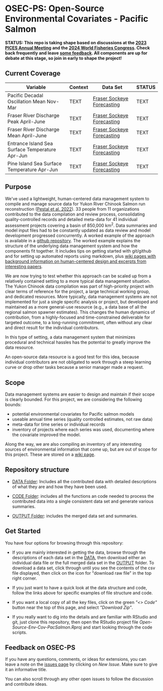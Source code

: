 # OSEC-PS: Open-Source Environmental Covariates - Pacific Salmon


**STATUS: This repo is taking shape based on discussions at the [2023 PICES Annual Meeting](https://meetings.pices.int/meetings/annual/2023/PICES/scope) and the [2024 World Fisheries Congress](https://wfc2024.fisheries.org/). Check back frequently and leave [some feedback](#feedback-on-osec-ps). All components are up for debate at this stage, so join in early to shape the project!**

## Current Coverage

Variable | Context | Data Set | STATUS
-- | -- | -- | --
Pacific Decadal Oscillation Mean Nov-Mar | TEXT | [Fraser Sockeye Forecasting](https://github.com/SOLV-Code/Open-Source-Env-Cov-PacSalmon/tree/main/DATA/DFO_FraserSockeyeForecast) | TEXT
Fraser River Discharge Peak April-June| TEXT | [Fraser Sockeye Forecasting](https://github.com/SOLV-Code/Open-Source-Env-Cov-PacSalmon/tree/main/DATA/DFO_FraserSockeyeForecast)| TEXT
Fraser River Discharge Mean April-June| TEXT | [Fraser Sockeye Forecasting](https://github.com/SOLV-Code/Open-Source-Env-Cov-PacSalmon/tree/main/DATA/DFO_FraserSockeyeForecast)| TEXT
Entrance Island Sea Surface Temperature Apr-Jun | TEXT | [Fraser Sockeye Forecasting](https://github.com/SOLV-Code/Open-Source-Env-Cov-PacSalmon/tree/main/DATA/DFO_FraserSockeyeForecast) | TEXT
Pine Island Sea Surface Temperature Apr-Jun | TEXT | [Fraser Sockeye Forecasting](https://github.com/SOLV-Code/Open-Source-Env-Cov-PacSalmon/tree/main/DATA/DFO_FraserSockeyeForecast) | TEXT




## Purpose

We've used a lightweight, human-centered data management system to compile and manage source data for  Yukon River Chinook Salmon run reconstruction 
([Pestal et al. 2022](https://www.psc.org/download/33/psc-technical-reports/14359/psc-technical-report-no-48.pdf)). 33 people from 11 organizations contributed to the data compilation and review process, consolidating quality-controlled records and detailed meta-data for 41 individual assessment projects covering a basin of 850,000 km<sup>2</sup>. Data summaries and model input files had to be constantly updated as data review and model development progressed concurrently. A worked example of the approach is available in a [github repository](https://github.com/SOLV-Code/UltraLite-Fisheries-Data-System). The worked example explains the structure of the underlying data management system and how the components fit together. It includes tips on getting started with git/github and for setting up automated reports using markdown, plus [wiki pages with background information on human-centered design and excerpts from interesting papers](https://github.com/SOLV-Code/UltraLite-Fisheries-Data-System/wiki).

We are now trying to test whether this approach can be scaled up from a relatively contained setting to a more typical data management situation. The Yukon Chinook data compilation was part of high-priority project with clear terms of reference for the project, a large technical working group, and dedicated resources.  More typically, data management systems are not implemented for just a single specific analysis or project, but developed and maintained as a more general-use resource (e.g., a data base of all the regional salmon spawner estimates). This changes the human dynamics of contribution, from a highly-focused and time-constrained deliverable for targeted outcome, to a long-running commitment, often without any clear and direct result for the individual contributors. 

In this type of setting, a data management system that minimizes procedural and technical hassles has the potential to greatly improve the data resource. 

An open-source data resource is a good test for this idea, because individual contributors are not obligated to work through a steep learning curve or drop other tasks because a senior manager made a request.

## Scope

Data management systems are easier to design and maintain if their scope is clearly bounded. For this project, we are considering the following bounds:

* potential environmental covariates for Pacific salmon models
* useable annual time series (quality controlled estimates, not raw data)
* meta-data for time series or individual records
* inventory of projects where each series was used, documenting where the covariate improved the model.

Along the way, we are also compiling an inventory of any interesting sources of environmental information that come up, but are out of scope for this project. These are stored on a [wiki page](https://github.com/SOLV-Code/Open-Source-Env-Cov-PacSalmon/wiki/Other-Sources).


## Repository structure


* [DATA Folder](https://github.com/SOLV-Code/Open-Source-Env-Cov-PacSalmon/tree/main/DATA): Includes all the contributed data with detailed descriptions of what they are and how they have been used.

* [CODE Folder](https://github.com/SOLV-Code/Open-Source-Env-Cov-PacSalmon/tree/main/CODE): includes all the functions an code needed to process the contributed data into a single consistent data set and generate various summaries.

* [OUTPUT Folder](https://github.com/SOLV-Code/Open-Source-Env-Cov-PacSalmon/tree/main/OUTPUT): includes the merged data set and summaries.



## Get Started

You have four options for browsing through this repository:

* If you are mainly interested in getting the data, browse through the descriptions of each data set in the [DATA](https://github.com/SOLV-Code/Open-Source-Env-Cov-PacSalmon/tree/main/DATA), then download either an individual data file or the full merged data set in the [OUTPUT](https://github.com/SOLV-Code/Open-Source-Env-Cov-PacSalmon/tree/main/OUTPUT) folder. To download a data set, click through until you see the contents of the csv file displayed, then click on the icon for "download raw file" in the top right corner.

* If you just want to have a quick look at the data structure and code, follow the links above for specific examples of file structure and code.

* If you want a local copy of all the key files, click on the green *"<> Code"* button near the top of this page, and select *"Download Zip"*.

* If you really want to dig into the details and are familiar with RStudio and git, just clone this repository, then open the RStudio project file *Open-Source-Env-Cov-PacSalmon.Rproj* and start looking through the code scripts.


## Feedback on OSEC-PS  

If you have any questions, comments, or ideas for extensions, you can leave a note on the
[issues page](https://github.com/SOLV-Code/Open-Source-Env-Cov-PacSalmon/issues) by clicking
on *New Issue*. Make sure to give it an informative title.

You can also scroll through any other open issues to follow the discussion and contribute ideas.










